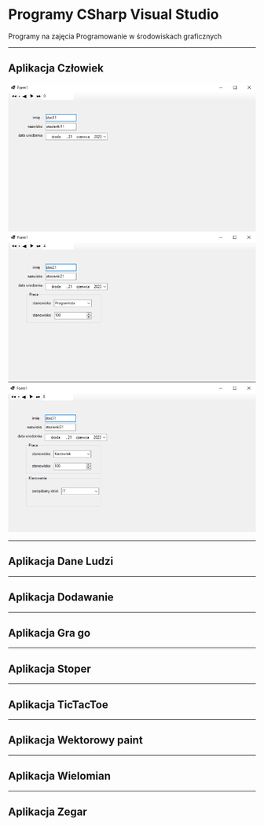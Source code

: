 # Programy CSharp Visual Studio

Programy na zajęcia Programowanie w środowiskach graficznych

<hr>

## Aplikacja Człowiek

![1](https://github.com/Cezary-Androsiuk/programy_csharp_visual_studio/blob/main/pictures/Cz%C5%82owiek/Cz%C5%82owiek_1.png?raw=true)
![1](https://github.com/Cezary-Androsiuk/programy_csharp_visual_studio/blob/main/pictures/Cz%C5%82owiek/Cz%C5%82owiek_2.png?raw=true)
![1](https://github.com/Cezary-Androsiuk/programy_csharp_visual_studio/blob/main/pictures/Cz%C5%82owiek/Cz%C5%82owiek_3.png)

<hr>

## Aplikacja Dane Ludzi


<hr>

## Aplikacja Dodawanie


<hr>

## Aplikacja Gra go


<hr>

## Aplikacja Stoper


<hr>

## Aplikacja TicTacToe


<hr>

## Aplikacja Wektorowy paint


<hr>

## Aplikacja Wielomian


<hr>

## Aplikacja Zegar


